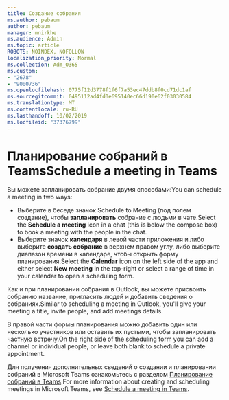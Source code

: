 ```yaml
---
title: Создание собрания
ms.author: pebaum
author: pebaum
manager: mnirkhe
ms.audience: Admin
ms.topic: article
ROBOTS: NOINDEX, NOFOLLOW
localization_priority: Normal
ms.collection: Adm_O365
ms.custom:
- "2678"
- "9000736"
ms.openlocfilehash: 0775f12d3778f1f6f7a53ec47ddb8f0cd71dc1af
ms.sourcegitcommit: 0495112ad4fd0e695140ec66d190e62f03030584
ms.translationtype: MT
ms.contentlocale: ru-RU
ms.lasthandoff: 10/02/2019
ms.locfileid: "37376799"
---
```

# <a name="schedule-a-meeting-in-teams"></a><span data-ttu-id="c982e-102">Планирование собраний в Teams</span><span class="sxs-lookup"><span data-stu-id="c982e-102">Schedule a meeting in Teams</span></span>

<span data-ttu-id="c982e-103">Вы можете запланировать собрание двумя способами:</span><span class="sxs-lookup"><span data-stu-id="c982e-103">You can schedule a meeting in two ways:</span></span> 

- <span data-ttu-id="c982e-104">Выберите в беседе значок Schedule to Meeting (под полем создание), чтобы **запланировать** собрание с людьми в чате.</span><span class="sxs-lookup"><span data-stu-id="c982e-104">Select the **Schedule a meeting** icon in a chat (this is below the compose box) to book a meeting with the people in the chat.</span></span>
- <span data-ttu-id="c982e-105">Выберите значок **календаря** в левой части приложения и либо выберите **создать собрание** в верхнем правом углу, либо выберите диапазон времени в календаре, чтобы открыть форму планирования.</span><span class="sxs-lookup"><span data-stu-id="c982e-105">Select the **Calendar** icon on the left side of the app and either select **New meeting** in the top-right or select a range of time in your calendar to open a scheduling form.</span></span>

<span data-ttu-id="c982e-106">Как и при планировании собрания в Outlook, вы можете присвоить собранию название, пригласить людей и добавить сведения о собраниях.</span><span class="sxs-lookup"><span data-stu-id="c982e-106">Similar to scheduling a meeting in  Outlook, you'll give your meeting a title, invite people, and add meetings details.</span></span>

<span data-ttu-id="c982e-107">В правой части формы планирования можно добавить один или несколько участников или оставить их пустыми, чтобы запланировать частную встречу.</span><span class="sxs-lookup"><span data-stu-id="c982e-107">On the right side of the scheduling form you can add a channel or individual people, or leave both blank to schedule a private appointment.</span></span>

<span data-ttu-id="c982e-108">Для получения дополнительных сведений о создании и планировании собраний в Microsoft Teams ознакомьтесь с разделом [Планирование собраний в Teams](https://support.office.com/article/Schedule-a-meeting-in-Teams-943507a9-8583-4c58-b5d2-8ec8265e04e5).</span><span class="sxs-lookup"><span data-stu-id="c982e-108">For more information about creating and scheduling meetings in Microsoft Teams, see [Schedule a meeting in Teams](https://support.office.com/article/Schedule-a-meeting-in-Teams-943507a9-8583-4c58-b5d2-8ec8265e04e5).</span></span>